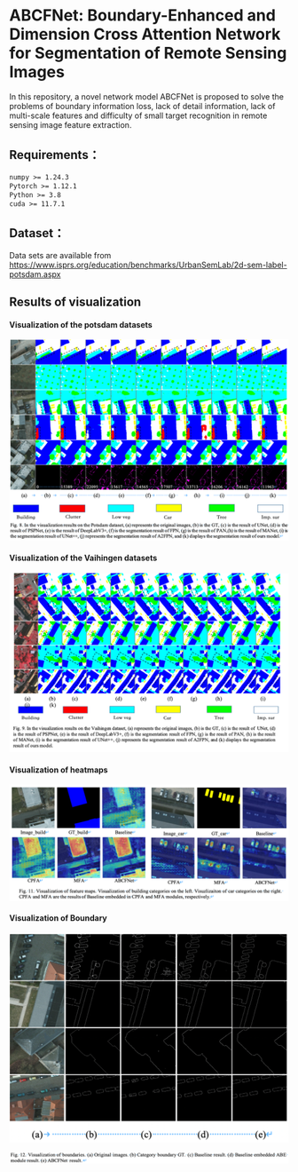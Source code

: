 # ABCFNet: Boundary-Enhanced and Dimension Cross Attention Network for Segmentation of Remote Sensing Images



In this repository, a novel network model ABCFNet is proposed to solve the problems of boundary information loss, lack of detail information, lack of multi-scale features and difficulty of small target recognition in remote sensing image feature extraction.



## Requirements：

```
numpy >= 1.24.3
Pytorch >= 1.12.1
Python >= 3.8
cuda >= 11.7.1
```



## Dataset：

Data sets are available from https://www.isprs.org/education/benchmarks/UrbanSemLab/2d-sem-label-potsdam.aspx



## Results of visualization

#### Visualization of the potsdam datasets

![image-20240424161433071](images/image-20240424161433071.png)



#### Visualization of the Vaihingen datasets

![visualofVaihingen](images/visualofVaihingen.png)



#### Visualization of heatmaps

![image-20240424160716886](images/image-20240424160716886.png)



#### Visualization of Boundary

![image-20240424160907236](images/image-20240424160907236.png)

![image-20240424160920777](images/image-20240424160920777.png)

